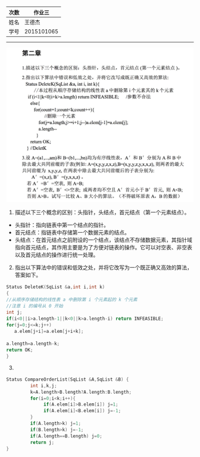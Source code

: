 | 次数   | 作业三        |
| ---- | ---------- |
| 姓名   | 王德杰        |
| 学号   | 2015101065 |

----
![作业三](作业三.jpeg)



1. 描述以下三个概念的区别：头指针，头结点，首元结点（第一个元素结点）。

* 头指针：指向链表中第一个结点的指针。
* 首元结点：指链表中存储第一个数据元素的结点。
* 头结点：在首元结点之前附设的一个结点，该结点不存储数据元素，其指针域指向首元结点，其作用主要是为了方便对链表的操作。它可以对空表、非空表以及首元结点的操作进行统一处理。



2. 指出以下算法中的错误和低效之处，并将它改写为一个既正确又高效的算法，答案如下。

 ```C
 Status DeleteK(SqList &a,int i,int k) 
 { 
 //从顺序存储结构的线性表 a 中删除第 i 个元素起的 k 个元素 
 //注意 i 的编号从 0 开始 
 int j; 
 if(i<0||i>a.length-1||k<0||k>a.length-i) return INFEASIBLE; 	
 for(j=0;j<=k;j++)
 	a.elem[j+i]=a.elem[j+i+k];

 a.length=a.length-k;
 return OK;
 }
 ```

3.

```c
Status CompareOrderList(SqList &A,SqList &B) {
         int i,k,j;
         k=A.length>B.length?A.length:B.length;
         for(i=0;i<k;i++){
              if(A.elem[i]>B.elem[i]) j=1;
              if(A.elem[i]<B.elem[i]) j=-1;
         }
         if(A.length>k) j=1;
         if(B.length>k) j=-1;
         if(A.length==B.length) j=0;
         return j;
}
```

